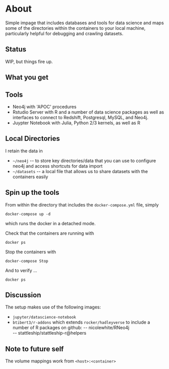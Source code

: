 # About

Simple impage that includes databases and tools for data science and maps some of the directories within the containers to your local machine, particularly helpful for debugging and crawling datasets.

## Status

WIP, but things fire up.

## What you get

## Tools

- Neo4j with 'APOC' procedures
- Rstudio Server with R and a number of data science packages as well as interfaces to connect to Redshift, Postgresql, MySQL, and Neo4j.
- Juypter Notebook with Julia, Python 2/3 kernels, as well as R

## Local Directories

I retain the data in

- `~/neo4j`
  -- to store key directories/data that you can use to configure neo4j and access shortcuts for data import
- `~/datasets`
  -- a local file that allows us to share datasets with the containers easily

## Spin up the tools

From within the directory that includes the `docker-compose.yml` file, simply

```
docker-compose up -d
```
which runs the docker in a detached mode.

Check that the containers are running with

```
docker ps
```

Stop the containers with

```
docker-compose Stop
```

And to verify ...

```
docker ps
```

## Discussion

The setup makes use of the following images:

- `jupyter/datascience-notebook`
- `btibert3/r-addons` which extends `rocker/hadleyverse` to include a number of R packages on github:
    -- nicolewhite/RNeo4j  
    -- stattleship/stattleship-r@helpers

## Note to future self
The volume mappings work from `<host>:<container>`
